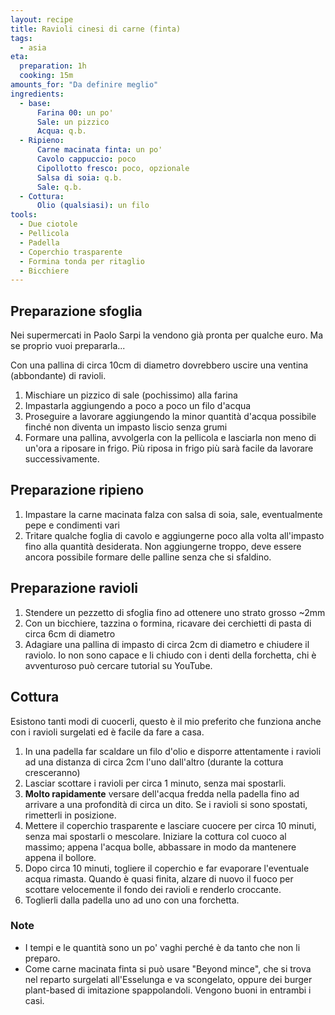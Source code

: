 ```yaml
---
layout: recipe
title: Ravioli cinesi di carne (finta)
tags:
  - asia
eta:
  preparation: 1h
  cooking: 15m
amounts_for: "Da definire meglio"
ingredients:
  - base:
      Farina 00: un po'
      Sale: un pizzico
      Acqua: q.b.
  - Ripieno:
      Carne macinata finta: un po'
      Cavolo cappuccio: poco
      Cipollotto fresco: poco, opzionale
      Salsa di soia: q.b.
      Sale: q.b.
  - Cottura:
      Olio (qualsiasi): un filo
tools:
  - Due ciotole
  - Pellicola
  - Padella
  - Coperchio trasparente
  - Formina tonda per ritaglio
  - Bicchiere
---
```


## Preparazione sfoglia

Nei supermercati in Paolo Sarpi la vendono già pronta per qualche euro. Ma se proprio vuoi prepararla...

Con una pallina di circa 10cm di diametro dovrebbero uscire una ventina (abbondante) di ravioli.

1. Mischiare un pizzico di sale (pochissimo) alla farina
2. Impastarla aggiungendo a poco a poco un filo d'acqua
3. Proseguire a lavorare aggiungendo la minor quantità d'acqua possibile finché non diventa un impasto liscio senza
   grumi
4. Formare una pallina, avvolgerla con la pellicola e lasciarla non meno di un'ora a riposare in frigo. Più riposa in
   frigo più sarà facile da lavorare successivamente.

## Preparazione ripieno

1. Impastare la carne macinata falza con salsa di soia, sale, eventualmente pepe e condimenti vari
2. Tritare qualche foglia di cavolo e aggiungerne poco alla volta all'impasto fino alla quantità desiderata. Non
   aggiungerne troppo, deve essere ancora possibile formare delle palline senza che si sfaldino.

## Preparazione ravioli

1. Stendere un pezzetto di sfoglia fino ad ottenere uno strato grosso ~2mm
2. Con un bicchiere, tazzina o formina, ricavare dei cerchietti di pasta di circa 6cm di diametro
3. Adagiare una pallina di impasto di circa 2cm di diametro e chiudere il raviolo. Io non sono capace e li chiudo con i
   denti della forchetta, chi è avventuroso può cercare tutorial su YouTube.

## Cottura

Esistono tanti modi di cuocerli, questo è il mio preferito che funziona anche con i ravioli surgelati ed è facile da
fare a casa.

1. In una padella far scaldare un filo d'olio e disporre attentamente i ravioli ad una distanza di circa 2cm l'uno
   dall'altro (durante la cottura cresceranno)
2. Lasciar scottare i ravioli per circa 1 minuto, senza mai spostarli.
3. **Molto rapidamente** versare dell'acqua fredda nella padella fino ad arrivare a una profondità di circa un dito. Se
   i ravioli si sono spostati, rimetterli in posizione.
4. Mettere il coperchio trasparente e lasciare cuocere per circa 10 minuti, senza mai spostarli o mescolare. Iniziare la
   cottura col cuoco al massimo; appena l'acqua bolle, abbassare in modo da mantenere appena il bollore.
5. Dopo circa 10 minuti, togliere il coperchio e far evaporare l'eventuale acqua rimasta. Quando è quasi finita, alzare
   di nuovo il fuoco per scottare velocemente il fondo dei ravioli e renderlo croccante.
6. Toglierli dalla padella uno ad uno con una forchetta.

### Note

- I tempi e le quantità sono un po' vaghi perché è da tanto che non li preparo.
- Come carne macinata finta si può usare "Beyond mince", che si trova nel reparto surgelati all'Esselunga e va
  scongelato, oppure dei burger plant-based di imitazione spappolandoli. Vengono buoni in entrambi i casi.

